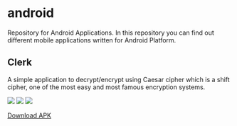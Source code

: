 
# android
Repository for Android Applications.
In this repository you can find out different mobile applications written for Android Platform.

## Clerk
A simple application to decrypt/encrypt using Caesar cipher which is a shift cipher, one of the most easy and most famous encryption systems.

![](https://s26.postimg.org/46y2r5o21/Screenshot_1.png)
![](https://s26.postimg.org/d4ne295vt/Screenshot_3.png)
![](https://s26.postimg.org/8lb5gqo09/Screenshot_5.png)

[Download APK](https://github.com/mkucukdemir/android/raw/master/Clerk/app/build/outputs/apk/app-debug.apk)
